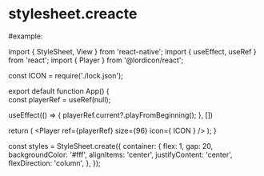 # stylesheet.creacte
<!-- stylesheet.creacte({
    container:{
        heigh: "10px"
    }
}) -->



#example:

import { StyleSheet, View } from 'react-native';
import { useEffect, useRef } from 'react';
import { Player } from '@lordicon/react';

const ICON = require('./lock.json');

export default function App() {    
  const playerRef = useRef(null);
  
  useEffect(() => {
      playerRef.current?.playFromBeginning();
  }, [])

  return (
    <View style={styles.container}>
      <Player 
        ref={playerRef} 
        size={96} 
        icon={ ICON }
      />
    </View>
  );
}

const styles = StyleSheet.create({
  container: {
    flex: 1,
    gap: 20,
    backgroundColor: '#fff',
    alignItems: 'center',
    justifyContent: 'center',
    flexDirection: 'column',
  },
});